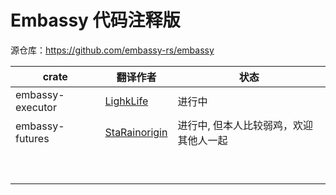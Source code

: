 # Embassy 代码注释版


源仓库：https://github.com/embassy-rs/embassy

| crate | 翻译作者 | 状态  |
| --- | --- | --- |
| embassy-executor | [LighkLife](https://github.com/lighkLife) | 进行中 |
| embassy-futures | [StaRainorigin](https://github.com/StaRainorigin) | 进行中, 但本人比较弱鸡，欢迎其他人一起 |
|     |     |     |
|     |     |     |
|     |     |     |
|     |     |     |
|     |     |     |
|     |     |     |
|     |     |     |
|     |     |     |
|     |     |     |
